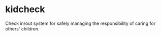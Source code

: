# kidcheck
Check in/out system for safely managing the responsibility of caring for others' children.
